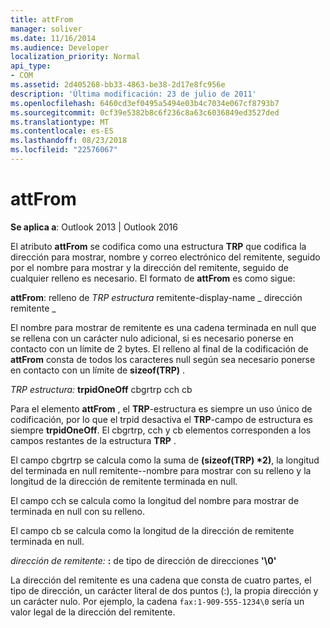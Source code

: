 ```yaml
---
title: attFrom
manager: soliver
ms.date: 11/16/2014
ms.audience: Developer
localization_priority: Normal
api_type:
- COM
ms.assetid: 2d405268-bb33-4863-be38-2d17e8fc956e
description: 'Última modificación: 23 de julio de 2011'
ms.openlocfilehash: 6460cd3ef0495a5494e03b4c7034e067cf8793b7
ms.sourcegitcommit: 0cf39e5382b8c6f236c8a63c6036849ed3527ded
ms.translationtype: MT
ms.contentlocale: es-ES
ms.lasthandoff: 08/23/2018
ms.locfileid: "22576067"
---
```

# <a name="attfrom"></a>attFrom

**Se aplica a**: Outlook 2013 | Outlook 2016 
  
El atributo **attFrom** se codifica como una estructura **TRP** que codifica la dirección para mostrar, nombre y correo electrónico del remitente, seguido por el nombre para mostrar y la dirección del remitente, seguido de cualquier relleno es necesario. El formato de **attFrom** es como sigue: 
  
**attFrom**: relleno de _TRP estructura_ remitente-display-name _ dirección remitente _ 
    
El nombre para mostrar de remitente es una cadena terminada en null que se rellena con un carácter nulo adicional, si es necesario ponerse en contacto con un límite de 2 bytes. El relleno al final de la codificación de **attFrom** consta de todos los caracteres null según sea necesario ponerse en contacto con un límite de **sizeof(TRP)** . 
  
_TRP estructura:_ **trpidOneOff** cbgrtrp cch cb 
    
Para el elemento **attFrom** , el **TRP**-estructura es siempre un uso único de codificación, por lo que el trpid desactiva el **TRP**-campo de estructura es siempre **trpidOneOff**. El cbgrtrp, cch y cb elementos corresponden a los campos restantes de la estructura **TRP** . 
  
El campo cbgrtrp se calcula como la suma de **(sizeof(TRP) \*2)**, la longitud del terminada en null remitente--nombre para mostrar con su relleno y la longitud de la dirección de remitente terminada en null.
  
El campo cch se calcula como la longitud del nombre para mostrar de terminada en null con su relleno.
  
El campo cb se calcula como la longitud de la dirección de remitente terminada en null.
  
_dirección de remitente:_ **:** de tipo de dirección de direcciones **'\0'**
    
La dirección del remitente es una cadena que consta de cuatro partes, el tipo de dirección, un carácter literal de dos puntos (:), la propia dirección y un carácter nulo. Por ejemplo, la cadena `fax:1-909-555-1234\0` sería un valor legal de la dirección del remitente.
  

